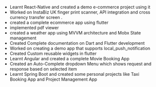 - Learnt React-Native and created a demo e-commerce project using it
- Worked on InstaBiz UK finger print scanner, API integration and cross currency transfer screen .
- created a complete ecommerce app using flutter
- implemented pdf viewer
- created a weather app using MVVM architecture and Mobx State management
- Created Complete documentation on Dart  and Flutter development
- Worked on creating a demo app that supports local_push_notification
- Created Custom reusable widgets in flutter
- Learnt Angular and created a complete Movie Booking App 
- Created an Auto-Complete dropdown Menu which shows request and response based on selected item
- Learnt Spring Boot and created some personal projects like Taxi Booking App and Project Management App